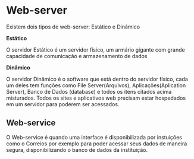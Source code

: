# Web-server

Existem dois tipos de web-server: Estático e Dinâmico

**Estático**

O servidor Estático é um servidor físico, um armário gigante com grande capacidade de comunicação e armazenamento de dados

**Dinâmico**

O servidor Dinâmico é o software que está dentro do servidor físico, cada um deles tem funções como File Server(Arquivos), Aplicações(Aplication Server), Banco de Dados (database) e todos os itens citados acima misturados. Todos os sites e aplicativos web precisam estar hospedados em um servidor para poderem ser acessados.

## Web-service

 O Web-service é quando uma interface é disponibilizada por instuições como o Correios por exemplo para poder acessar seus dados de maneira segura, disponibilizando o banco de dados da instituição.